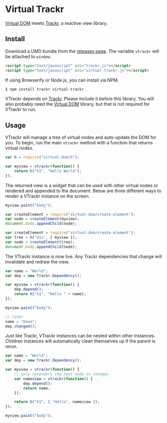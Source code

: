 # Virtual Trackr

[Virtual DOM](http://ghub.io/virtual-dom) meets [Trackr](http://ghub.io/trackr), a reactive view library.

## Install

Download a UMD bundle from the [releases page](https://github.com/tyler-johnson/virtual-trackr/releases). The variable `vtrackr` will be attached to `window`.

```html
<script type="text/javascript" src="trackr.js"></script>
<script type="text/javascript" src="virtual-trackr.js"></script>
```

If using Browserify or Node.js, you can install via NPM.

```sh
$ npm install trackr virtual-trackr
```

VTrackr depends on [Trackr](http://ghub.io/trackr). Please include it before this library. You will also probably need the [Virtual DOM](http://ghub.io/virtual-dom) library, but that is not required for VTrackr to run.

## Usage

VTrackr will manage a tree of virtual nodes and auto-update the DOM for you. To begin, run the main `vtrackr` method with a function that returns virtual nodes.

```js
var h = require("virtual-dom/h");

var myview = vtrackr(function() {
	return h("h1", "Hello World");
});
```

The returned view is a widget that can be used with other virtual nodes or rendered and appended to the document. Below are three different ways to render a VTrackr instance on the screen.

```js
myview.paint("body");
```

```js
var createElement = require("virtual-dom/create-element");
var node = createElement(myview);
document.body.appendChild(node);
```

```js
var createElement = require("virtual-dom/create-element");
var tree = h("div", [ myview ]);
var node = createElement(tree);
document.body.appendChild(node);
```

The VTrackr instance is now live. Any Trackr dependencies that change will invalidate and redraw the view.

```js
var name = "World";
var dep = new Trackr.Dependency();

var myview = vtrackr(function() {
	dep.depend();
	return h("h1", "Hello " + name);
});

myview.paint("body");

// later
name = "Dave";
dep.changed();
```

Just like Trackr, VTrackr instances can be nested within other instances. Children instances will automatically clean themselves up if the parent is rerun.

```js
var name = "World";
var dep = new Trackr.Dependency();

var myview = vtrackr(function() {
	// only rerenders the text node on changes
	var nameview = vtrackr(function() {
		dep.depend();
		return name;
	});

	return h("h1", [ "Hello", nameview ]);
});

myview.paint("body");
```
